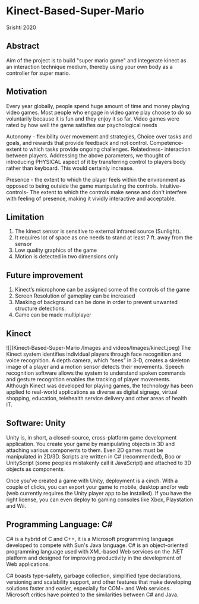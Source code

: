 # Kinect-Based-Super-Mario
Srishti 2020
## Abstract
  Aim of the project is to build "super mario game" and integerate kinect as an interaction technique medium, thereby using your own body as a controller for super mario.
## Motivation
 Every year globally, people spend huge amount of time and money playing video games. Most people who engage in video game play choose to do so voluntarily because it is fun and they enjoy it so far. Video games were rated by how well the game satisfies our psychological needs

Autonomy - flexibility over movement and strategies, Choice over tasks and goals, and rewards that provide feedback and not control.
Competence-extent to which tasks provide ongoing challenges.
Relatedness- interaction between players.
Addressing the above parameters, we thought of introducing PHYSICAL aspect of it by transferring control to players body rather than keyboard. This would certainly increase.

Presence - the extent to which the player feels within the environment as opposed to being outside the game manipulating the controls. 
Intuitive-controls- The extent to which the controls make sense and don't interfere with feeling of presence, making it vividly interactive and acceptable.

## Limitation
1.	The kinect sensor is sensitive to external infrared source (Sunlight).
2.	It requires lot of space as one needs to stand at least 7 ft. away from the sensor
3.	Low quality graphics of the game
4.	Motion is detected in two dimensions only
## Future improvement
1.	Kinect’s microphone can be assigned some of the controls of the game
2.	Screen Resolution of gameplay can be increased
3.	Masking of background can be done in order to prevent unwanted structure detections.
4.	Game can be made multiplayer
## Kinect
![](Kinect-Based-Super-Mario
/Images and videos/Images/kinect.jpeg)
The Kinect system identifies individual players through face recognition and voice recognition. A depth camera, which “sees” in 3-D, creates a skeleton image of a player and a motion sensor detects their movements. Speech recognition software allows the system to understand spoken commands and gesture recognition enables the tracking of player movements.
Although Kinect was developed for playing games, the technology has been applied to real-world applications as diverse as digital signage, virtual shopping, education, telehealth service delivery and other areas of health IT.
## Software: Unity
Unity is, in short, a closed-source, cross-platform game development application. You create your game by manipulating objects in 3D and attaching various components to them. Even 2D games must be manipulated in 2D/3D. Scripts are written in C# (recommended), Boo or UnityScript (some peoples mistakenly call it JavaScript) and attached to 3D objects as components.

Once you’ve created a game with Unity, deployment is a cinch. With a couple of clicks, you can export your game to mobile, desktop and/or web (web currently requires the Unity player app to be installed). If you have the right license, you can even deploy to gaming consoles like Xbox, Playstation and Wii.
## Programming Language: C#
C# is a hybrid of C and C++, it is a Microsoft programming language developed to compete with Sun's Java language. C# is an object-oriented programming language used with XML-based Web services on the .NET platform and designed for improving productivity in the development of Web applications.

C# boasts type-safety, garbage collection, simplified type declarations, versioning and scalability support, and other features that make developing solutions faster and easier, especially for COM+ and Web services. Microsoft critics have pointed to the similarities between C# and Java.

